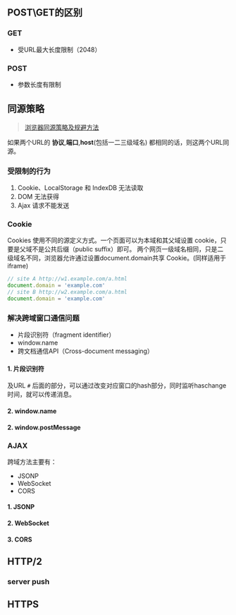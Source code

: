 ## POST\GET的区别
### GET
- 受URL最大长度限制（2048）
### POST
- 参数长度有限制

## 同源策略
> [浏览器同源策略及规避方法](https://www.ruanyifeng.com/blog/2016/04/same-origin-policy.html)  

如果两个URL的 **协议**,**端口**,**host**(包括一二三级域名) 都相同的话，则这两个URL同源。
### 受限制的行为
1. Cookie、LocalStorage 和 IndexDB 无法读取
2. DOM 无法获得
3. Ajax 请求不能发送

### Cookie
Cookies 使用不同的源定义方式。一个页面可以为本域和其父域设置 cookie，只要是父域不是公共后缀（public suffix）即可。
两个网页一级域名相同，只是二级域名不同，浏览器允许通过设置document.domain共享 Cookie。(同样适用于iframe)
```js
// site A http://w1.example.com/a.html
document.domain = 'example.com'
// site B http://w2.example.com/a.html
document.domain = 'example.com'
```
### 解决跨域窗口通信问题
- 片段识别符（fragment identifier）
- window.name
- 跨文档通信API（Cross-document messaging）
#### 1. 片段识别符
及URL `#` 后面的部分，可以通过改变对应窗口的hash部分，同时监听haschange时间，就可以传递消息。
#### 2. window.name
#### 2. window.postMessage

### AJAX
跨域方法主要有：
- JSONP
- WebSocket
- CORS
#### 1. JSONP
#### 2. WebSocket
#### 3. CORS

## HTTP/2
### server push
## HTTPS